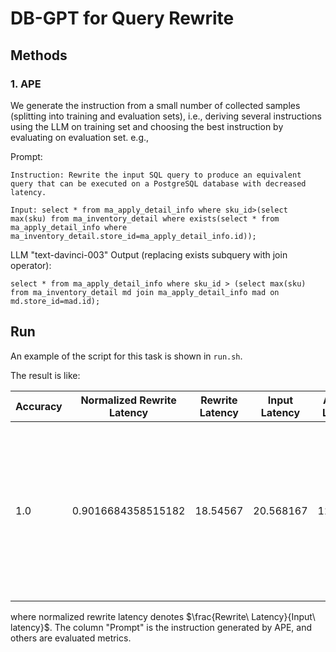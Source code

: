 # DB-GPT for Query Rewrite

## Methods
### 1. APE
We generate the instruction from a small number of collected samples (splitting into training and evaluation sets), i.e., deriving several instructions using the LLM on training set and choosing the best instruction by evaluating on evaluation set. e.g.,

Prompt:
```
Instruction: Rewrite the input SQL query to produce an equivalent query that can be executed on a PostgreSQL database with decreased latency.

Input: select * from ma_apply_detail_info where sku_id>(select max(sku) from ma_inventory_detail where exists(select * from ma_apply_detail_info where ma_inventory_detail.store_id=ma_apply_detail_info.id));
```

LLM "text-davinci-003" Output (replacing exists subquery with join operator):
```
select * from ma_apply_detail_info where sku_id > (select max(sku) from ma_inventory_detail md join ma_apply_detail_info mad on md.store_id=mad.id);
```

## Run
An example of the script for this task is shown in `run.sh`.

The result is like:

| Accuracy | Normalized Rewrite Latency  | Rewrite Latency	  | Input Latency  | Answer Latency  | Prompt  |
| -------- | ------------------ | ---------------- | ---------------------- | -------------------- | -------------------- |
| 1.0 | 0.9016684358515182 | 18.54567 | 20.568167 | 12.51508 | Rewrite the input SQL query to produce an equivalent query that can be executed on a PostgreSQL database with decreased latency.|

where normalized rewrite latency denotes $\frac{Rewrite\ Latency}{Input\ latency}$. The column "Prompt" is the instruction generated by APE, and others are evaluated metrics.
